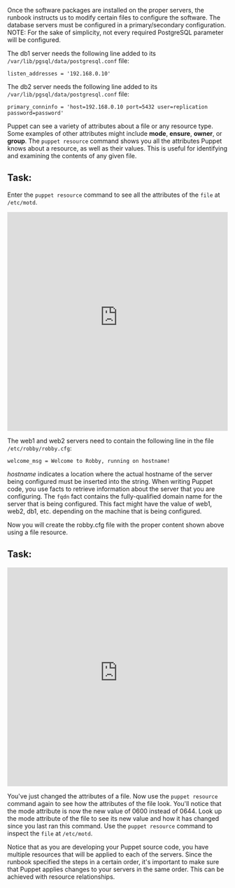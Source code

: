 Once the software packages are installed on the proper servers, the runbook instructs us to modify certain files to configure the software. The database servers must be configured in a primary/secondary configuration. NOTE: For the sake of simplicity, not every required PostgreSQL parameter will be configured.

The db1 server needs the following line added to its `/var/lib/pgsql/data/postgresql.conf` file:

`listen_addresses = '192.168.0.10'`

The db2 server needs the following line added to its `/var/lib/pgsql/data/postgresql.conf` file:

`primary_conninfo = 'host=192.168.0.10 port=5432 user=replication password=password'`

Puppet can see a variety of attributes about a file or any resource type. Some examples of other attributes might include **mode**, **ensure**, **owner**, or **group**. The `puppet resource` command shows you all the attributes Puppet knows about a resource, as well as their values. This is useful for identifying and examining the contents of any given file.

## Task:
Enter the `puppet resource` command to see all the attributes of the `file` at `/etc/motd`.

<p><iframe src="https://magicbox.classroom.puppet.com/syntax/querying_the_system" width="100%" height="500px" frameborder="0"></iframe></p>

The web1 and web2 servers need to contain the following line in the file `/etc/robby/robby.cfg`:

`welcome_msg = Welcome to Robby, running on hostname!`

*hostname* indicates a location where the actual hostname of the server being configured must be inserted into the string. When writing Puppet code, you use facts to retrieve information about the server that you are configuring. The `fqdn` fact contains the fully-qualified domain name for the server that is being configured. This fact might have the value of web1, web2, db1, etc. depending on the machine that is being configured.

Now you will create the robby.cfg file with the proper content shown above using a file resource.

## Task:
<p><iframe src="https://magicbox.classroom.puppet.com/syntax/creating_robby_cfg" width="100%" height="500px" frameborder="0"></iframe>
</p>

You've just changed the attributes of a file. Now use the `puppet resource` command again to see how the attributes of the file look. You'll notice that the mode attribute is now the new value of 0600 instead of 0644. Look up the mode attribute of the file to see its new value and how it has changed since you last ran this command. Use the `puppet resource` command to inspect the `file` at `/etc/motd`.

Notice that as you are developing your Puppet source code, you have multiple resources that will be applied to each of the servers. Since the runbook specified the steps in a certain order, it's important to make sure that Puppet applies changes to your servers in the same order. This can be achieved with resource relationships.
